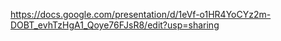 https://docs.google.com/presentation/d/1eVf-o1HR4YoCYz2m-DOBT_evhTzHgA1_Qoye76FJsR8/edit?usp=sharing
